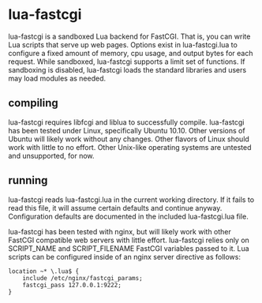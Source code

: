 lua-fastcgi
===========

lua-fastcgi is a sandboxed Lua backend for FastCGI. That is, you can write
Lua scripts that serve up web pages. Options exist in lua-fastcgi.lua
to configure a fixed amount of memory, cpu usage, and output bytes
for each request. While sandboxed, lua-fastcgi supports a limit set
of functions. If sandboxing is disabled, lua-fastcgi loads the standard
libraries and users may load modules as needed.


compiling
---------

lua-fastcgi requires libfcgi and liblua to successfully compile.  lua-fastcgi
has been tested under Linux, specifically Ubuntu 10.10. Other versions of
Ubuntu will likely work without any changes. Other flavors of Linux should
work with little to no effort. Other Unix-like operating systems are untested
and unsupported, for now.


running
-------

lua-fastcgi reads lua-fastcgi.lua in the current working directory. If it
fails to read this file, it will assume certain defaults and continue anyway.
Configuration defaults are documented in the included lua-fastcgi.lua file.


lua-fastcgi has been tested with nginx, but will likely work with other
FastCGI compatible web servers with little effort. lua-fastcgi relies only
on SCRIPT_NAME and SCRIPT_FILENAME FastCGI variables passed to it. Lua scripts
can be configured inside of an nginx server directive as follows:

    location ~* \.lua$ {
        include /etc/nginx/fastcgi_params;
        fastcgi_pass 127.0.0.1:9222;
    }
